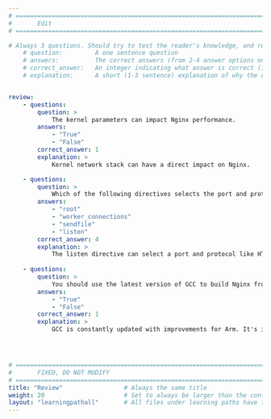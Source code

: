 ```yaml
---
# ================================================================================
#       Edit
# ================================================================================

# Always 3 questions. Should try to test the reader's knowledge, and reinforce the key points you want them to remember.
    # question:         A one sentence question
    # answers:          The correct answers (from 2-4 answer options only). Should be surrounded by quotes.
    # correct_answer:   An integer indicating what answer is correct (index starts from 0)
    # explanation:      A short (1-3 sentence) explanation of why the correct answer is correct. Can add additional context if desired


review:
    - questions:
        question: >
            The kernel parameters can impact Nginx performance.
        answers:
            - "True"
            - "False"
        correct_answer: 1
        explanation: >
            Kernel network stack can have a direct impact on Nginx.

    - questions:
        question: >
            Which of the following directives selects the port and protocol an Nginx file server will use.
        answers:
            - "root"
            - "worker_connections"
            - "sendfile"
            - "listen"
        correct_answer: 4                  
        explanation: >
            The listen directive can select a port and protocol like HTTP or HTTPS.
               
    - questions:
        question: >
            You should use the latest version of GCC to build Nginx from source.
        answers:
            - "True"
            - "False"
        correct_answer: 1                    
        explanation: >
            GCC is constantly updated with improvements for Arm. It's important to use as new a version of GCC as you can.




# ================================================================================
#       FIXED, DO NOT MODIFY
# ================================================================================
title: "Review"                 # Always the same title
weight: 20                      # Set to always be larger than the content in this path
layout: "learningpathall"       # All files under learning paths have this same wrapper
---
```

